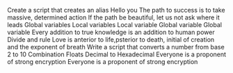 Create a script that creates an alias
Hello you
The path to success is to take massive, determined action
If the path be beautiful, let us not ask where it leads
Global variables
Local variables
Local variable
Global variable
Global variable
Every addition to true knowledge is an addition to human power
Divide and rule
Love is anterior to life,psterior to death, initial of creation and the exponent of breath
Write a script that converts a number from base 2 to 10
Combination
 Floats
Decimal to Hexadecimal
Everyone is a proponent of strong encryption
 Everyone is a proponent of strong encryption

